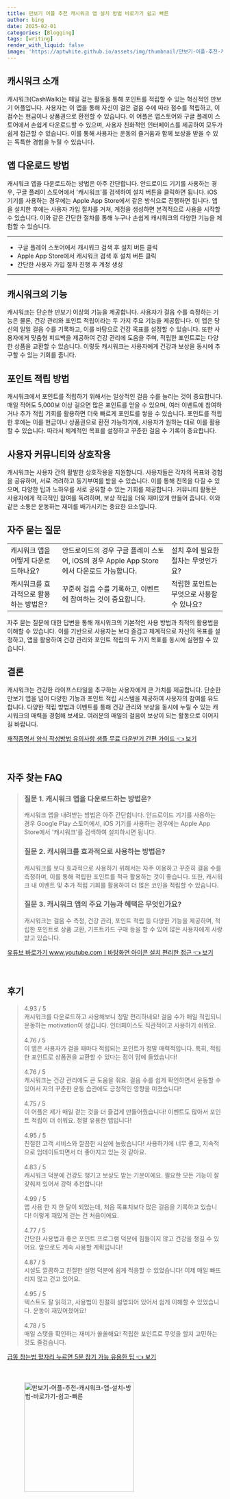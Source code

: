 ```yaml
---
title: 만보기 어플 추천 캐시워크 앱 설치 방법 바로가기 쉽고 빠른
author: bing
date: 2025-02-01
categories: [Blogging]
tags: [writing]
render_with_liquid: false
image: 'https://aptwhite.github.io/assets/img/thumbnail/만보기-어플-추천-캐시워크-앱-설치-방법-바로가기-쉽고-빠른.webp'
---
```



<h2 id='캐시워크 소개'>캐시워크 소개</h2>

<p>캐시워크(CashWalk)는 매일 걷는 활동을 통해 포인트를 적립할 수 있는 혁신적인 만보기 어플입니다. 사용자는 이 앱을 통해 자신이 걸은 걸음 수에 따라 점수를 적립하고, 이 점수는 현금이나 상품권으로 환전할 수 있습니다. 이 어플은 앱스토어와 구글 플레이 스토어에서 손쉽게 다운로드할 수 있으며, 사용자 친화적인 인터페이스를 제공하여 모두가 쉽게 접근할 수 있습니다. 이를 통해 사용자는 운동의 즐거움과 함께 보상을 받을 수 있는 독특한 경험을 누릴 수 있습니다.</p>

<h2 id='앱 다운로드 방법'>앱 다운로드 방법</h2>

<p>캐시워크 앱을 다운로드하는 방법은 아주 간단합니다. 안드로이드 기기를 사용하는 경우, 구글 플레이 스토어에서 '캐시워크'를 검색하여 설치 버튼을 클릭하면 됩니다. iOS 기기를 사용하는 경우에는 Apple App Store에서 같은 방식으로 진행하면 됩니다. 앱을 설치한 후에는 사용자 가입 절차를 거쳐, 계정을 생성하면 본격적으로 사용을 시작할 수 있습니다. 이와 같은 간단한 절차를 통해 누구나 손쉽게 캐시워크의 다양한 기능을 체험할 수 있습니다.</p>

<hr />

<ul>
    <li>구글 플레이 스토어에서 캐시워크 검색 후 설치 버튼 클릭</li>
    <li>Apple App Store에서 캐시워크 검색 후 설치 버튼 클릭</li>
    <li>간단한 사용자 가입 절차 진행 후 계정 생성</li>
</ul>

<hr />

<h2 id='캐시워크의 기능'>캐시워크의 기능</h2>

<p>캐시워크는 단순한 만보기 이상의 기능을 제공합니다. 사용자가 걸음 수를 측정하는 기능은 물론, 건강 관리와 포인트 적립이라는 두 가지 주요 기능을 제공합니다. 이 앱은 당신의 일일 걸음 수를 기록하고, 이를 바탕으로 건강 목표를 설정할 수 있습니다. 또한 사용자에게 맞춤형 피드백을 제공하여 건강 관리에 도움을 주며, 적립한 포인트로는 다양한 상품을 교환할 수 있습니다. 이렇듯 캐시워크는 사용자에게 건강과 보상을 동시에 추구할 수 있는 기회를 줍니다.</p>

<h2 id='포인트 적립 방법'>포인트 적립 방법</h2>

<p>캐시워크에서 포인트를 적립하기 위해서는 일상적인 걸음 수를 늘리는 것이 중요합니다. 매일 적어도 5,000보 이상 걸으면 많은 포인트를 얻을 수 있으며, 여러 이벤트에 참여하거나 추가 적립 기회를 활용하면 더욱 빠르게 포인트를 쌓을 수 있습니다. 포인트를 적립한 후에는 이를 현금이나 상품권으로 환전 가능하기에, 사용자가 원하는 대로 이를 활용할 수 있습니다. 따라서 체계적인 목표를 설정하고 꾸준한 걸음 수 기록이 중요합니다.</p>

<h2 id='사용자 커뮤니티와 상호작용'>사용자 커뮤니티와 상호작용</h2>

<p>캐시워크는 사용자 간의 활발한 상호작용을 지원합니다. 사용자들은 각자의 목표와 경험을 공유하며, 서로 격려하고 동기부여를 받을 수 있습니다. 이를 통해 친목을 다질 수 있으며, 다양한 팁과 노하우를 서로 공유할 수 있는 기회를 제공합니다. 커뮤니티 활동은 사용자에게 적극적인 참여를 독려하며, 보상 적립을 더욱 재미있게 만들어 줍니다. 이와 같은 소통은 운동하는 재미를 배가시키는 중요한 요소입니다.</p>

<h2 id='자주 묻는 질문'>자주 묻는 질문</h2>

<table>
    <tr>
        <td>캐시워크 앱을 어떻게 다운로드하나요?</td>
        <td>안드로이드의 경우 구글 플레이 스토어, iOS의 경우 Apple App Store에서 다운로드 가능합니다.</td>
        <td>설치 후에 필요한 절차는 무엇인가요?</td>
    </tr>
    <tr>
        <td>캐시워크를 효과적으로 활용하는 방법은?</td>
        <td>꾸준히 걸음 수를 기록하고, 이벤트에 참여하는 것이 중요합니다.</td>
        <td>적립한 포인트는 무엇으로 사용할 수 있나요?</td>
    </tr>
</table>

<p>자주 묻는 질문에 대한 답변을 통해 캐시워크의 기본적인 사용 방법과 최적의 활용법을 이해할 수 있습니다. 이를 기반으로 사용자는 보다 즐겁고 체계적으로 자신의 목표를 설정하고, 앱을 활용하여 건강 관리와 포인트 적립의 두 가지 목표를 동시에 실현할 수 있습니다.</p>

<h2 id='결론'>결론</h2>

<p>캐시워크는 건강한 라이프스타일을 추구하는 사용자에게 큰 가치를 제공합니다. 단순한 만보기 앱을 넘어 다양한 기능과 포인트 적립 시스템을 제공하여 사용자의 참여를 유도합니다. 다양한 적립 방법과 이벤트를 통해 건강 관리와 보상을 동시에 누릴 수 있는 캐시워크의 매력을 경험해 보세요. 여러분의 매일의 걸음이 보상이 되는 활동으로 이어지길 바랍니다.</p>


<p><a class="click-button" title="재직증명서 양식 작성방법 유의사항 샘플 무료 다운받기 간편 가이드" href="https://aptwhite.github.io/posts/%EC%9E%AC%EC%A7%81%EC%A6%9D%EB%AA%85%EC%84%9C-%EC%96%91%EC%8B%9D-%EC%9E%91%EC%84%B1%EB%B0%A9%EB%B2%95-%EC%9C%A0%EC%9D%98%EC%82%AC%ED%95%AD-%EC%83%98%ED%94%8C-%EB%AC%B4%EB%A3%8C-%EB%8B%A4%EC%9A%B4%EB%B0%9B%EA%B8%B0-%EA%B0%84%ED%8E%B8-%EA%B0%80%EC%9D%B4%EB%93%9C/" rel="dofollow">재직증명서 양식 작성방법 유의사항 샘플 무료 다운받기 간편 가이드 👈 보기</a></p><br>
<h2 id='자주_찾는_FAQ'>자주 찾는 FAQ</h2>
<div itemscope="" itemtype="https://schema.org/FAQPage"> 
<blockquote> 
<div itemscope="" itemprop="mainEntity" itemtype="https://schema.org/Question"> 
<h3 itemprop="name">질문 1. 캐시워크 앱을 다운로드하는 방법은?</h3> 
<div itemscope="" itemprop="acceptedAnswer" itemtype="https://schema.org/Answer"> 
<span itemprop="text"> 
<p>캐시워크 앱을 내려받는 방법은 아주 간단합니다. 안드로이드 기기를 사용하는 경우 Google Play 스토어에서, iOS 기기를 사용하는 경우에는 Apple App Store에서 '캐시워크'를 검색하여 설치하시면 됩니다.</p> 
</span> 
</div> 
</div> 

<div itemscope="" itemprop="mainEntity" itemtype="https://schema.org/Question"> 
<h3 itemprop="name">질문 2. 캐시워크를 효과적으로 사용하는 방법은?</h3> 
<div itemscope="" itemprop="acceptedAnswer" itemtype="https://schema.org/Answer"> 
<span itemprop="text"> 
<p>캐시워크를 보다 효과적으로 사용하기 위해서는 자주 이용하고 꾸준히 걸음 수를 측정하며, 이를 통해 적립한 포인트를 적극 활용하는 것이 좋습니다. 또한, 캐시워크 내 이벤트 및 추가 적립 기회를 활용하여 더 많은 코인을 적립할 수 있습니다.</p> 
</span> 
</div> 
</div> 

<div itemscope="" itemprop="mainEntity" itemtype="https://schema.org/Question"> 
<h3 itemprop="name">질문 3. 캐시워크 앱의 주요 기능과 혜택은 무엇인가요?</h3> 
<div itemscope="" itemprop="acceptedAnswer" itemtype="https://schema.org/Answer"> 
<span itemprop="text"> 
<p>캐시워크는 걸음 수 측정, 건강 관리, 포인트 적립 등 다양한 기능을 제공하며, 적립한 포인트로 상품 교환, 기프트카드 구매 등을 할 수 있어 많은 사용자에게 사랑받고 있습니다.</p> 
</span> 
</div> 
</div> 
</blockquote> 
</div>
<p><a class="click-button" title="유튜브 바로가기 www.youtube.comㅣ바탕화면 아이콘 설치 편리한 접근" href="https://aptwhite.github.io/posts/%EC%9C%A0%ED%8A%9C%EB%B8%8C-%EB%B0%94%EB%A1%9C%EA%B0%80%EA%B8%B0-www.youtube.com%E3%85%A3%EB%B0%94%ED%83%95%ED%99%94%EB%A9%B4-%EC%95%84%EC%9D%B4%EC%BD%98-%EC%84%A4%EC%B9%98-%ED%8E%B8%EB%A6%AC%ED%95%9C-%EC%A0%91%EA%B7%BC/" rel="dofollow">유튜브 바로가기 www.youtube.comㅣ바탕화면 아이콘 설치 편리한 접근 👈 보기</a></p><br>
<h2 id='후기'>후기</h2>
<div itemscope itemtype="https://schema.org/Product">
  <blockquote>
  <div itemprop="review" itemscope itemtype="https://schema.org/Review">
      <div itemprop="reviewRating" itemscope itemtype="https://schema.org/Rating"> <span itemprop="ratingValue">4.93</span> / <span itemprop="bestRating">5</span> </div>
      <span itemprop="reviewBody">캐시워크를 다운로드하고 사용해보니 정말 편리하네요! 걸음 수가 매일 적립되니 운동하는 motivation이 생깁니다. 인터페이스도 직관적이고 사용하기 쉬워요.</span>
  </div>
  <br>
  <div itemprop="review" itemscope itemtype="https://schema.org/Review">
      <div itemprop="reviewRating" itemscope itemtype="https://schema.org/Rating"> <span itemprop="ratingValue">4.76</span> / <span itemprop="bestRating">5</span> </div>
      <span itemprop="reviewBody">이 앱은 사용자가 걸을 때마다 적립되는 포인트가 정말 매력적입니다. 특히, 적립한 포인트로 상품권을 교환할 수 있다는 점이 맘에 들었습니다!</span>
  </div>
  <br>
  <div itemprop="review" itemscope itemtype="https://schema.org/Review">
      <div itemprop="reviewRating" itemscope itemtype="https://schema.org/Rating"> <span itemprop="ratingValue">4.76</span> / <span itemprop="bestRating">5</span> </div>
      <span itemprop="reviewBody">캐시워크는 건강 관리에도 큰 도움을 줘요. 걸음 수를 쉽게 확인하면서 운동할 수 있어서 저의 꾸준한 운동 습관에도 긍정적인 영향을 미쳤습니다!</span>
  </div>
  <br>
  <div itemprop="review" itemscope itemtype="https://schema.org/Review">
      <div itemprop="reviewRating" itemscope itemtype="https://schema.org/Rating"> <span itemprop="ratingValue">4.75</span> / <span itemprop="bestRating">5</span> </div>
      <span itemprop="reviewBody">이 어플은 제가 매일 걷는 것을 더 즐겁게 만들어줬습니다! 이벤트도 많아서 포인트 적립이 더 쉬워요. 정말 유용한 앱입니다!</span>
  </div>
  <br>
  <div itemprop="review" itemscope itemtype="https://schema.org/Review">
      <div itemprop="reviewRating" itemscope itemtype="https://schema.org/Rating"> <span itemprop="ratingValue">4.95</span> / <span itemprop="bestRating">5</span> </div>
      <span itemprop="reviewBody">친절한 고객 서비스와 깔끔한 시설에 놀랐습니다! 사용하기에 너무 좋고, 지속적으로 업데이트되면서 더 좋아지고 있는 것 같아요.</span>
  </div>
  <br>
  <div itemprop="review" itemscope itemtype="https://schema.org/Review">
      <div itemprop="reviewRating" itemscope itemtype="https://schema.org/Rating"> <span itemprop="ratingValue">4.83</span> / <span itemprop="bestRating">5</span> </div>
      <span itemprop="reviewBody">캐시워크 덕분에 건강도 챙기고 보상도 받는 기분이에요. 필요한 모든 기능이 잘 갖춰져 있어서 강력 추천합니다!</span>
  </div>
  <br>
  <div itemprop="review" itemscope itemtype="https://schema.org/Review">
      <div itemprop="reviewRating" itemscope itemtype="https://schema.org/Rating"> <span itemprop="ratingValue">4.99</span> / <span itemprop="bestRating">5</span> </div>
      <span itemprop="reviewBody">앱 사용 한 지 한 달이 되었는데, 처음 목표치보다 많은 걸음을 기록하고 있습니다! 이렇게 재밌게 걷는 건 처음이에요.</span>
  </div>
  <br>
  <div itemprop="review" itemscope itemtype="https://schema.org/Review">
      <div itemprop="reviewRating" itemscope itemtype="https://schema.org/Rating"> <span itemprop="ratingValue">4.77</span> / <span itemprop="bestRating">5</span> </div>
      <span itemprop="reviewBody">간단한 사용법과 좋은 포인트 프로그램 덕분에 힘들이지 않고 건강을 챙길 수 있어요. 앞으로도 계속 사용할 계획입니다!</span>
  </div>
  <br>
  <div itemprop="review" itemscope itemtype="https://schema.org/Review">
      <div itemprop="reviewRating" itemscope itemtype="https://schema.org/Rating"> <span itemprop="ratingValue">4.87</span> / <span itemprop="bestRating">5</span> </div>
      <span itemprop="reviewBody">시설도 깔끔하고 친절한 설명 덕분에 쉽게 적응할 수 있었습니다! 이제 매일 빠뜨리지 않고 걷고 있어요.</span>
  </div>
  <br>
  <div itemprop="review" itemscope itemtype="https://schema.org/Review">
      <div itemprop="reviewRating" itemscope itemtype="https://schema.org/Rating"> <span itemprop="ratingValue">4.95</span> / <span itemprop="bestRating">5</span> </div>
      <span itemprop="reviewBody">텍스트도 잘 읽히고, 사용법이 친절히 설명되어 있어서 쉽게 이해할 수 있었습니다. 운동이 재밌어졌어요!</span>
  </div>
  <br>
  <div itemprop="review" itemscope itemtype="https://schema.org/Review">
      <div itemprop="reviewRating" itemscope itemtype="https://schema.org/Rating"> <span itemprop="ratingValue">4.78</span> / <span itemprop="bestRating">5</span> </div>
      <span itemprop="reviewBody">매일 스탯을 확인하는 재미가 쏠쏠해요! 적립한 포인트로 무엇을 할지 고민하는 것도 즐겁습니다.</span>
  </div>
  </blockquote>
</div>
<p><a class="click-button" title="급똥 참는법 혈자리 누르면 5분 참기 가능 유용한 팁" href="https://aptwhite.github.io/posts/%EA%B8%89%EB%98%A5-%EC%B0%B8%EB%8A%94%EB%B2%95-%ED%98%88%EC%9E%90%EB%A6%AC-%EB%88%84%EB%A5%B4%EB%A9%B4-5%EB%B6%84-%EC%B0%B8%EA%B8%B0-%EA%B0%80%EB%8A%A5-%EC%9C%A0%EC%9A%A9%ED%95%9C-%ED%8C%81/" rel="dofollow">급똥 참는법 혈자리 누르면 5분 참기 가능 유용한 팁 👈 보기</a></p><br>
<figure class="image"><img src="https://aptwhite.github.io/assets/img/thumbnail/만보기-어플-추천-캐시워크-앱-설치-방법-바로가기-쉽고-빠른.webp" alt="만보기-어플-추천-캐시워크-앱-설치-방법-바로가기-쉽고-빠른" width="256" height="256"></figure>